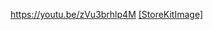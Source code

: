 https://youtu.be/zVu3brhlp4M
[[StoreKitImage]](https://github.com/serkannkara/StoreKit/assets/83357398/8cf5aa19-ab3d-4ce2-845d-cec318fd3de0)
